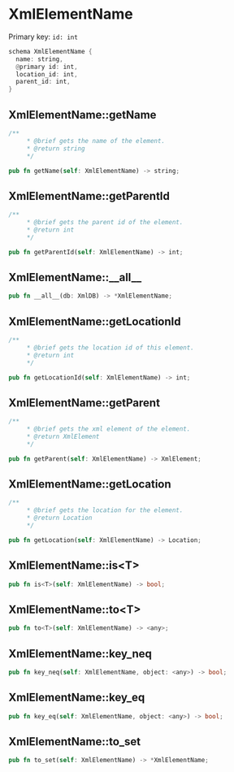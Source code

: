 # XmlElementName

Primary key: `id: int`

```rust
schema XmlElementName {
  name: string,
  @primary id: int,
  location_id: int,
  parent_id: int,
}
```
## XmlElementName::getName

```rust
/**
     * @brief gets the name of the element.
     * @return string 
     */
```
```rust
pub fn getName(self: XmlElementName) -> string;
```
## XmlElementName::getParentId

```rust
/**
     * @brief gets the parent id of the element.
     * @return int
     */
```
```rust
pub fn getParentId(self: XmlElementName) -> int;
```
## XmlElementName::\_\_all\_\_

```rust
pub fn __all__(db: XmlDB) -> *XmlElementName;
```
## XmlElementName::getLocationId

```rust
/**
     * @brief gets the location id of this element.
     * @return int
     */
```
```rust
pub fn getLocationId(self: XmlElementName) -> int;
```
## XmlElementName::getParent

```rust
/**
     * @brief gets the xml element of the element.
     * @return XmlElement 
     */
```
```rust
pub fn getParent(self: XmlElementName) -> XmlElement;
```
## XmlElementName::getLocation

```rust
/**
     * @brief gets the location for the element.
     * @return Location
     */
```
```rust
pub fn getLocation(self: XmlElementName) -> Location;
```
## XmlElementName::is\<T\>

```rust
pub fn is<T>(self: XmlElementName) -> bool;
```
## XmlElementName::to\<T\>

```rust
pub fn to<T>(self: XmlElementName) -> <any>;
```
## XmlElementName::key\_neq

```rust
pub fn key_neq(self: XmlElementName, object: <any>) -> bool;
```
## XmlElementName::key\_eq

```rust
pub fn key_eq(self: XmlElementName, object: <any>) -> bool;
```
## XmlElementName::to\_set

```rust
pub fn to_set(self: XmlElementName) -> *XmlElementName;
```
